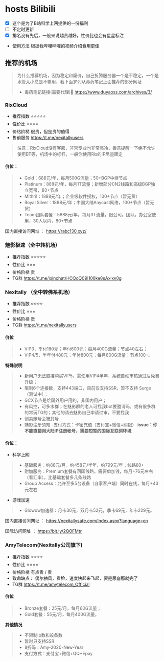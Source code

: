 # hosts Bilibili
- [x] 这个是为了B站科学上网提供的一份福利
- [ ] 不定时更新
- [x] 排名没有先后，一般来说越贵越好，性价比也会有星星标注 
- 使用方法
根据我哔哩哔哩的视频介绍食用更佳

## 推荐的机场
> 为什么推荐机场，因为稳定和廉价，自己折腾服务器一个是不稳定，一个是水管太小总是不够用，我下面罗列从毒药笔记上面推荐的部分网址
> - 毒药笔记链接(需要代理)🔗 https://www.duyaoss.com/archives/3/

### RixCloud 
- 推荐指数 ⭐⭐⭐⭐⭐
- 性价比 ⭐⭐⭐⭐
- 价格阶梯 很贵，但是贵的值得
- 售前服务 https://t.me/nexitallyusers
 
 > 注意：RixCloud没有客服，非常专业也非常高冷，善意提醒一下绝不允许使用BT等，机场中的标杆，一般你使用Rix的IP尽量固定

#### 价位：
> - Gold：688元/年，每月500G流量；50+BGP中继节点
>  - Platinum：888元/年，每月1T流量；新增部分CN2线路和高级BGP独立宽带，80+节点
>  - Mithril：1888元/年；企业级软件授权，100+节点（暂无货）
>  - Royal Silver：1888元/年；中国大陆Anycast网络，100+节点（暂无货）
>  - Team团队套餐：5888元/年，每月3T流量，限公司，团队，办公室使用，30人以内，80+节点

国内直接访问网址 ： https://rabc130.xyz/


### 魅影极速（全中转机场）
- 推荐指数 ⭐⭐⭐⭐⭐
- 性价比 ⭐⭐⭐
- 价格阶梯 贵
- TG群  https://t.me/joinchat/HOQoQ09I100ke8sAxlxv0g

### Nexitally （全中转佛系机场）
- 推荐指数 ⭐⭐⭐⭐
- 性价比 ⭐⭐⭐
- 价格阶梯 贵 
- TG群 https://t.me/nexitallyusers
#### 价位
> - VIP3，季付180元；年付600元；每月400G流量；节点40左右；
> - VIP4/5，半年付480元；年付800元；每月800G流量；节点100+。

**特殊说明**
> - 新用户无法直接购买VIP5，需使用VIP4半年，系统自动审核通过后免费升级；
> - 限制6个连接数，支持443端口，目前仅支持SSR，暂不支持 Surge（测试中）；
> - GCX节点是给国外用户用的，非国内用户；
> - 有风控，可多水群；在魅影群的老人可找我bot要邀请码，或有很多群的常玩TG的；其他的请去魅影自己申请过审，不要找我
> - 倒卖账号会被封号
> - 魅影注册须知
>  -支付方式：卡密充值（支付宝+微信+网银）
**issue：你不能直接用大陆IP注册帐号，需要短暂的国际互联网环境**
#### 价位：
- 科学上网
> - 基础服务：约88元/月，约458元/半年，约799元/年；线路80+
> - 附加服务：Premium套餐有回国线路，需要单加钱，每月+76元左右（看汇率）。比基础套餐多几条线路
> - Group Access：允许至多5台设备（自家客户端）同时在线，每月+43元左右
- 游戏加速
> - Glowow加速器：月卡30元，双月卡52元，季卡69元，年卡229元。

国内直接访问网址 ： https://nexitallysafe.com/Index.aspx?language=cn

国际访问网址 ： https://bit.ly/2QOFMtr
### AmyTelecom(Nexitally公司旗下)
- 推荐指数 ⭐⭐⭐⭐
- 性价比 ⭐⭐⭐⭐
- 价格阶梯 有点贵 / 贵
- 致命缺点： 偶尔抽风，看脸，速度快起来飞起，要是尿崩那就完了
- TG群 https://t.me/amytelecom_Official

#### 价位
> - Bronze套餐：25元/月，每月60G流量；
> - Gold套餐：55元/月，每月400G流量。

**其他情况**

> - 不限制ip数和设备数
> - 暂时只支持SSR
> - 8折码：Amy-2020-New-Year
> - 支付方式：支付宝+微信+QQ+Epay

